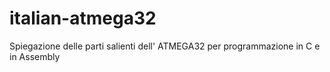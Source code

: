 # italian-atmega32
Spiegazione delle parti salienti dell' ATMEGA32 per programmazione in C e in Assembly
